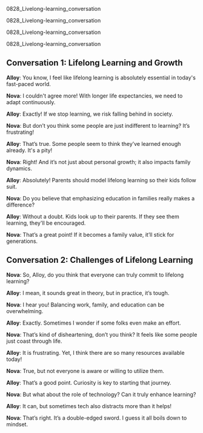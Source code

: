 
0828_Livelong-learning_conversation


0828_Livelong-learning_conversation


0828_Livelong-learning_conversation


0828_Livelong-learning_conversation


## Conversation 1: Lifelong Learning and Growth

**Alloy**: You know, I feel like lifelong learning is absolutely essential in today's fast-paced world.

**Nova**: I couldn't agree more! With longer life expectancies, we need to adapt continuously.

**Alloy**: Exactly! If we stop learning, we risk falling behind in society.

**Nova**: But don’t you think some people are just indifferent to learning? It’s frustrating!

**Alloy**: That’s true. Some people seem to think they’ve learned enough already. It's a pity!

**Nova**: Right! And it’s not just about personal growth; it also impacts family dynamics.

**Alloy**: Absolutely! Parents should model lifelong learning so their kids follow suit.

**Nova**: Do you believe that emphasizing education in families really makes a difference?

**Alloy**: Without a doubt. Kids look up to their parents. If they see them learning, they'll be encouraged.

**Nova**: That’s a great point! If it becomes a family value, it’ll stick for generations.

## Conversation 2: Challenges of Lifelong Learning

**Nova**: So, Alloy, do you think that everyone can truly commit to lifelong learning?

**Alloy**: I mean, it sounds great in theory, but in practice, it’s tough.

**Nova**: I hear you! Balancing work, family, and education can be overwhelming.

**Alloy**: Exactly. Sometimes I wonder if some folks even make an effort.

**Nova**: That’s kind of disheartening, don’t you think? It feels like some people just coast through life.

**Alloy**: It is frustrating. Yet, I think there are so many resources available today!

**Nova**: True, but not everyone is aware or willing to utilize them.

**Alloy**: That’s a good point. Curiosity is key to starting that journey.

**Nova**: But what about the role of technology? Can it truly enhance learning?

**Alloy**: It can, but sometimes tech also distracts more than it helps!

**Nova**: That’s right. It’s a double-edged sword. I guess it all boils down to mindset.

